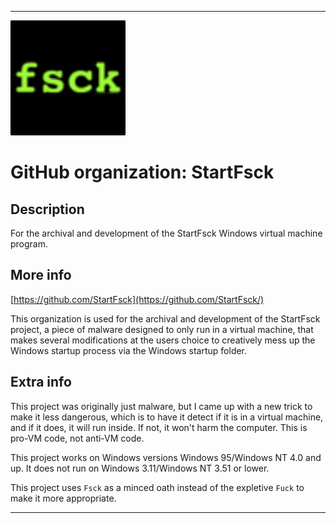 
***

![FSCK.jpeg failed to load. The file may be missing or corrupt. Check the file path for errors first.](/AdditionalInfo/2/StartFsck/FSCK.jpeg)

# GitHub organization: StartFsck

## Description

For the archival and development of the StartFsck Windows virtual machine program.

## More info

[https://github.com/StartFsck](https://github.com/StartFsck/)

This organization is used for the archival and development of the StartFsck project, a piece of malware designed to only run in a virtual machine, that makes several modifications at the users choice to creatively mess up the Windows startup process via the Windows startup folder.

## Extra info

This project was originally just malware, but I came up with a new trick to make it less dangerous, which is to have it detect if it is in a virtual machine, and if it does, it will run inside. If not, it won't harm the computer. This is pro-VM code, not anti-VM code.

This project works on Windows versions Windows 95/Windows NT 4.0 and up. It does not run on Windows 3.11/Windows NT 3.51 or lower.

This project uses `Fsck` as a minced oath instead of the expletive `Fuck` to make it more appropriate.

***
